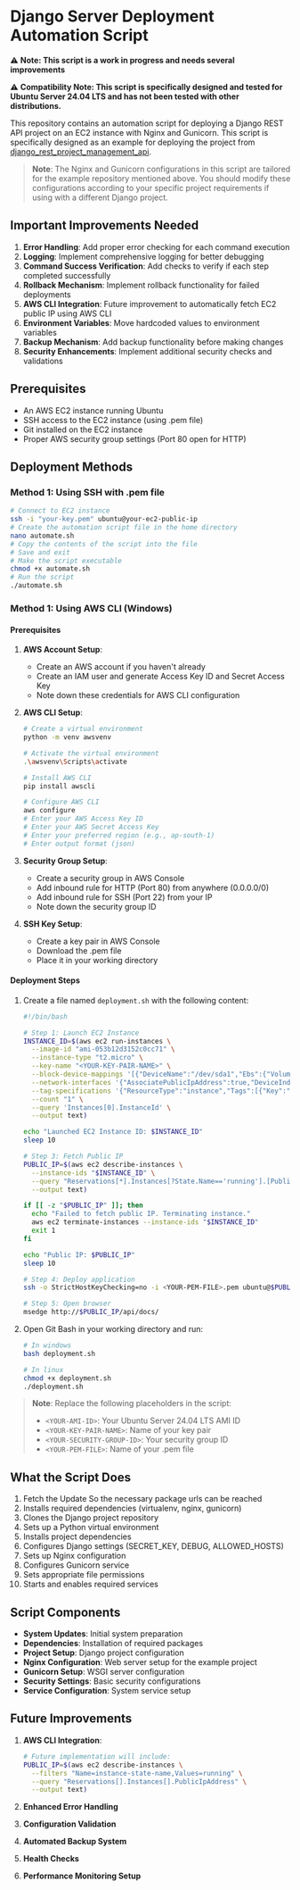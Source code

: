 # Django Server Deployment Automation Script

⚠️ **Note: This script is a work in progress and needs several improvements**

⚠️ **Compatibility Note: This script is specifically designed and tested for Ubuntu Server 24.04 LTS and has not been tested with other distributions.**

This repository contains an automation script for deploying a Django REST API project on an EC2 instance with Nginx and Gunicorn. This script is specifically designed as an example for deploying the project from [django_rest_project_management_api](https://github.com/centaurusgod/django_rest_project_management_api.git).



> **Note**: The Nginx and Gunicorn configurations in this script are tailored for the example repository mentioned above. You should modify these configurations according to your specific project requirements if using with a different Django project.

## Important Improvements Needed

1. **Error Handling**: Add proper error checking for each command execution
2. **Logging**: Implement comprehensive logging for better debugging
3. **Command Success Verification**: Add checks to verify if each step completed successfully
4. **Rollback Mechanism**: Implement rollback functionality for failed deployments
5. **AWS CLI Integration**: Future improvement to automatically fetch EC2 public IP using AWS CLI
6. **Environment Variables**: Move hardcoded values to environment variables
7. **Backup Mechanism**: Add backup functionality before making changes
8. **Security Enhancements**: Implement additional security checks and validations

## Prerequisites

- An AWS EC2 instance running Ubuntu
- SSH access to the EC2 instance (using .pem file)
- Git installed on the EC2 instance
- Proper AWS security group settings (Port 80 open for HTTP)

## Deployment Methods

### Method 1: Using SSH with .pem file
```bash
# Connect to EC2 instance
ssh -i "your-key.pem" ubuntu@your-ec2-public-ip
# Create the automation script file in the home directory
nano automate.sh
# Copy the contents of the script into the file
# Save and exit
# Make the script executable    
chmod +x automate.sh
# Run the script
./automate.sh
```

### Method 1: Using AWS CLI (Windows)

#### Prerequisites
1. **AWS Account Setup**:
   - Create an AWS account if you haven't already
   - Create an IAM user and generate Access Key ID and Secret Access Key
   - Note down these credentials for AWS CLI configuration

2. **AWS CLI Setup**:
   ```bash
   # Create a virtual environment
   python -m venv awsvenv
   
   # Activate the virtual environment
   .\awsvenv\Scripts\activate
   
   # Install AWS CLI
   pip install awscli
   
   # Configure AWS CLI
   aws configure
   # Enter your AWS Access Key ID
   # Enter your AWS Secret Access Key
   # Enter your preferred region (e.g., ap-south-1)
   # Enter output format (json)
   ```

3. **Security Group Setup**:
   - Create a security group in AWS Console
   - Add inbound rule for HTTP (Port 80) from anywhere (0.0.0.0/0)
   - Add inbound rule for SSH (Port 22) from your IP
   - Note down the security group ID

4. **SSH Key Setup**:
   - Create a key pair in AWS Console
   - Download the .pem file
   - Place it in your working directory

#### Deployment Steps

1. Create a file named `deployment.sh` with the following content:
   ```bash
   #!/bin/bash

   # Step 1: Launch EC2 Instance
   INSTANCE_ID=$(aws ec2 run-instances \
     --image-id "ami-053b12d3152c0cc71" \
     --instance-type "t2.micro" \
     --key-name "<YOUR-KEY-PAIR-NAME>" \
     --block-device-mappings '[{"DeviceName":"/dev/sda1","Ebs":{"VolumeSize":8,"VolumeType":"gp3"}}]' \
     --network-interfaces '{"AssociatePublicIpAddress":true,"DeviceIndex":0,"Groups":["<YOUR-SECURITY-GROUP-ID>"]}' \
     --tag-specifications '{"ResourceType":"instance","Tags":[{"Key":"Name","Value":"django_server"}]}' \
     --count "1" \
     --query 'Instances[0].InstanceId' \
     --output text)

   echo "Launched EC2 Instance ID: $INSTANCE_ID"
   sleep 10

   # Step 3: Fetch Public IP
   PUBLIC_IP=$(aws ec2 describe-instances \
     --instance-ids "$INSTANCE_ID" \
     --query "Reservations[*].Instances[?State.Name=='running'].[PublicIpAddress]" \
     --output text)

   if [[ -z "$PUBLIC_IP" ]]; then
     echo "Failed to fetch public IP. Terminating instance."
     aws ec2 terminate-instances --instance-ids "$INSTANCE_ID"
     exit 1
   fi

   echo "Public IP: $PUBLIC_IP"
   sleep 10

   # Step 4: Deploy application
   ssh -o StrictHostKeyChecking=no -i <YOUR-PEM-FILE>.pem ubuntu@$PUBLIC_IP "git clone https://github.com/centaurusgod/bash_django_server_deployment.git && cp bash_django_server_deployment/automate.sh /home/ubuntu/ && chmod +x /home/ubuntu/automate.sh && sed -i 's|your_ec2_instance_public_ip|$PUBLIC_IP|' /home/ubuntu/automate.sh && bash /home/ubuntu/automate.sh"

   # Step 5: Open browser
   msedge http://$PUBLIC_IP/api/docs/
   ```

2. Open Git Bash in your working directory and run:
   ```bash
   # In windows
   bash deployment.sh

   # In linux
   chmod +x deployment.sh
   ./deployment.sh
   ```

> **Note**: Replace the following placeholders in the script:
> - `<YOUR-AMI-ID>`: Your Ubuntu Server 24.04 LTS AMI ID
> - `<YOUR-KEY-PAIR-NAME>`: Name of your key pair
> - `<YOUR-SECURITY-GROUP-ID>`: Your security group ID
> - `<YOUR-PEM-FILE>`: Name of your .pem file

## What the Script Does

1. Fetch the Update So the necessary package urls can be reached
2. Installs required dependencies (virtualenv, nginx, gunicorn)
3. Clones the Django project repository
4. Sets up a Python virtual environment
5. Installs project dependencies
6. Configures Django settings (SECRET_KEY, DEBUG, ALLOWED_HOSTS)
7. Sets up Nginx configuration
8. Configures Gunicorn service
9. Sets appropriate file permissions
10. Starts and enables required services

## Script Components

- **System Updates**: Initial system preparation
- **Dependencies**: Installation of required packages
- **Project Setup**: Django project configuration
- **Nginx Configuration**: Web server setup for the example project
- **Gunicorn Setup**: WSGI server configuration
- **Security Settings**: Basic security configurations
- **Service Configuration**: System service setup

## Future Improvements

1. **AWS CLI Integration**:
   ```bash
   # Future implementation will include:
   PUBLIC_IP=$(aws ec2 describe-instances \
     --filters "Name=instance-state-name,Values=running" \
     --query "Reservations[].Instances[].PublicIpAddress" \
     --output text)
   ```

2. **Enhanced Error Handling**
3. **Configuration Validation**
4. **Automated Backup System**
5. **Health Checks**
6. **Performance Monitoring Setup**
